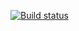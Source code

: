 [![Build status](https://ci.appveyor.com/api/projects/status/3349fpwyi4hw71cc/branch/master?svg=true)](https://ci.appveyor.com/project/l0197d/aqa-1-1-2/branch/master)

